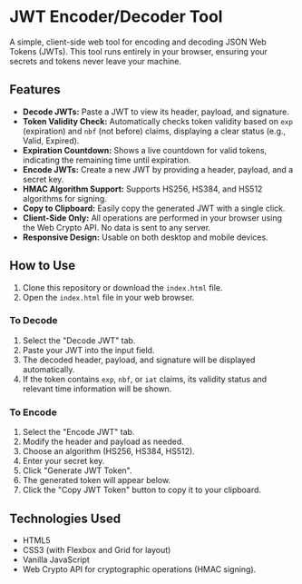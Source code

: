 # JWT Encoder/Decoder Tool

A simple, client-side web tool for encoding and decoding JSON Web Tokens (JWTs). This tool runs entirely in your browser, ensuring your secrets and tokens never leave your machine.

## Features

- **Decode JWTs:** Paste a JWT to view its header, payload, and signature.
- **Token Validity Check:** Automatically checks token validity based on `exp` (expiration) and `nbf` (not before) claims, displaying a clear status (e.g., Valid, Expired).
- **Expiration Countdown:** Shows a live countdown for valid tokens, indicating the remaining time until expiration.
- **Encode JWTs:** Create a new JWT by providing a header, payload, and a secret key.
- **HMAC Algorithm Support:** Supports HS256, HS384, and HS512 algorithms for signing.
- **Copy to Clipboard:** Easily copy the generated JWT with a single click.
- **Client-Side Only:** All operations are performed in your browser using the Web Crypto API. No data is sent to any server.
- **Responsive Design:** Usable on both desktop and mobile devices.

## How to Use

1.  Clone this repository or download the `index.html` file.
2.  Open the `index.html` file in your web browser.

### To Decode

1.  Select the "Decode JWT" tab.
2.  Paste your JWT into the input field.
3.  The decoded header, payload, and signature will be displayed automatically.
4.  If the token contains `exp`, `nbf`, or `iat` claims, its validity status and relevant time information will be shown.

### To Encode

1.  Select the "Encode JWT" tab.
2.  Modify the header and payload as needed.
3.  Choose an algorithm (HS256, HS384, HS512).
4.  Enter your secret key.
5.  Click "Generate JWT Token".
6.  The generated token will appear below.
7.  Click the "Copy JWT Token" button to copy it to your clipboard.

## Technologies Used

-   HTML5
-   CSS3 (with Flexbox and Grid for layout)
-   Vanilla JavaScript
-   Web Crypto API for cryptographic operations (HMAC signing).
